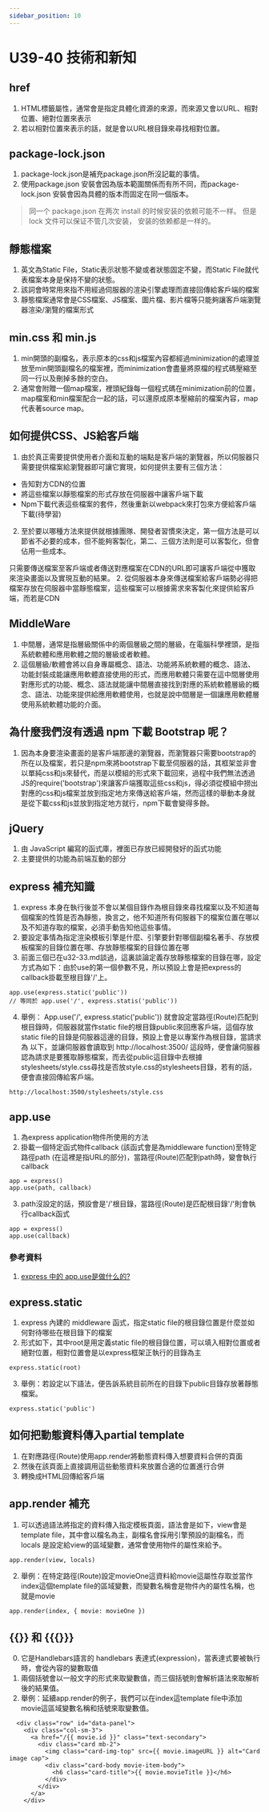 ```yaml
---
sidebar_position: 10
---
```


# U39-40 技術和新知



## href 
1. HTML標籤屬性，通常會是指定具體化資源的來源，而來源又會以URL、相對位置、絕對位置來表示
2. 若以相對位置來表示的話，就是會以URL根目錄來尋找相對位置。


## package-lock.json 
1. package-lock.json是補充package.json所沒記載的事情。
2. 使用package.json 安裝會因為版本範圍關係而有所不同，而package-lock.json 安裝會因為具體的版本而固定在同一個版本。
> 同一个 package.json 在两次 install 的时候安装的依赖可能不一样。 但是 lock 文件可以保证不管几次安装， 安装的依赖都是一样的。

## 靜態檔案
1. 英文為Static File，Static表示狀態不變或者狀態固定不變，而Static File就代表檔案本身是保持不變的狀態。
2. 該詞會時常用來指不用經過伺服器的渲染引擎處理而直接回傳給客戶端的檔案
3. 靜態檔案通常會是CSS檔案、JS檔案、圖片檔、影片檔等只能夠讓客戶端瀏覽器渲染/瀏覽的檔案形式

## min.css 和 min.js
1. min開頭的副檔名，表示原本的css和js檔案內容都經過minimization的處理並放至min開頭副檔名的檔案裡，而minimization會盡量將原檔的程式碼壓縮至同一行以及刪掉多餘的空白。
2. 通常會附贈一個map檔案，裡頭紀錄每一個程式碼在minimization前的位置，map檔案和min檔案配合一起的話，可以還原成原本壓縮前的檔案內容，map代表著source map。


## 如何提供CSS、JS給客戶端
1. 由於真正需要提供使用者介面和互動的端點是客戶端的瀏覽器，所以伺服器只需要提供檔案給瀏覽器即可讓它實現，如何提供主要有三個方法：
 - 告知對方CDN的位置
 - 將這些檔案以靜態檔案的形式存放在伺服器中讓客戶端下載
 - Npm下載代表這些檔案的套件，然後重新以webpack來打包來方便給客戶端下載(待學習)
2. 至於要以哪種方法來提供就根據團隊、開發者習慣來決定，第一個方法是可以節省不必要的成本，但不能夠客製化，第二、三個方法則是可以客製化，但會佔用一些成本。

只需要傳送檔案至客戶端或者傳送對應檔案在CDN的URL即可讓客戶端從中獲取來渲染畫面以及實現互動的結果。
2. 從伺服器本身來傳送檔案給客戶端勢必得把檔案存放在伺服器中當靜態檔案，這些檔案可以根據需求來客製化來提供給客戶端，而若是CDN


## MiddleWare
1. 中間層，通常是指層級關係中的兩個層級之間的層級，在電腦科學裡頭，是指系統軟體和應用軟體之間的層級或者軟體。
2. 這個層級/軟體會將以自身專屬概念、語法、功能將系統軟體的概念、語法、功能封裝成能讓應用軟體直接使用的形式，而應用軟體只需要在這中間層使用對應形式的功能、概念、語法就能讓中間層直接找到對應的系統軟體層級的概念、語法、功能來提供給應用軟體使用，也就是說中間層是一個讓應用軟體層使用系統軟體功能的介面。


## 為什麼我們沒有透過 npm 下載 Bootstrap 呢？
1. 因為本身要渲染畫面的是客戶端那邊的瀏覽器，而瀏覽器只需要bootstrap的所在以及檔案，若只是npm來將bootstrap下載至伺服器的話，其框架並非會以單純css和js來替代，而是以模組的形式來下載回來，過程中我們無法透過JS的require('bootstrap')來讓客戶端獲取這些css和js，得必須從模組中撈出對應的css和js檔案並放到指定地方來傳送給客戶端，然而這樣的舉動本身就是從下載css和js並放到指定地方就行，npm下載會變得多餘。


## jQuery
1. 由 JavaScript 編寫的函式庫，裡面已存放已經開發好的函式功能
2. 主要提供的功能為前端互動的部分


## express 補充知識
1. express 本身在執行後並不會以某個目錄作為根目錄來尋找檔案以及不知道每個檔案的性質是否為靜態，換言之，他不知道所有伺服器下的檔案位置在哪以及不知道存取的檔案，必須手動告知他這些事情。
2. 要設定事情為指定渲染模板引擎是什麼、引擎要針對哪個副檔名著手、存放模板檔案的目錄位置在哪、存放靜態檔案的目錄位置在哪
3. 前面三個已在u32-33.md談過，這裏談論定義存放靜態檔案的目錄在哪，設定方式為如下：由於use的第一個參數不見，所以預設上會是把express的callback掛載至根目錄'/'上。
```
app.use(express.static('public'))
// 等同於 app.use('/', express.statis('public'))
```



4. 舉例： App.use('/', express.static('public'))  就會設定當路徑(Route)匹配到根目錄時，伺服器就當作static file的根目錄public來回應客戶端，這個存放static file的目錄是伺服器這邊的目錄，預設上會是以專案作為根目錄，當請求為
以下，並讓伺服器會讀取到 http://localhost:3500/ 這段時，便會讓伺服器認為請求是要獲取靜態檔案，而去從public這目錄中去根據stylesheets/style.css尋找是否放style.css的stylesheets目錄，若有的話，便會直接回傳給客戶端。
```
http://localhost:3500/stylesheets/style.css
```



## app.use
1. 為express application物件所使用的方法
2. 掛載一個特定函式物件callback (該函式會是為middleware function)至特定路徑path (在這裡是指URL的部分)，當路徑(Route)匹配到path時，變會執行callback
```
app = express()
app.use(path, callback)
```
3. path沒設定的話，預設會是'/'根目錄，當路徑(Route)是匹配根目錄'/'則會執行callback函式

```
app = express()
app.use(callback)
```

### 參考資料
1. [express 中的 app.use是做什么的?](https://www.zhihu.com/question/31096359)

## express.static
1. express 內建的 middleware 函式，指定static file的根目錄位置是什麼並如何對待哪些在根目錄下的檔案
2. 形式如下，其中root是用定義static file的根目錄位置，可以填入相對位置或者絕對位置，相對位置會是以express框架正執行的目錄為主
```
express.static(root) 
```
3. 舉例：若設定以下語法，便告訴系統目前所在的目錄下public目錄存放著靜態檔案。
```
express.static('public')
```

## 如何把動態資料傳入partial template
1. 在對應路徑(Route)使用app.render將動態資料傳入想要資料合併的頁面
2. 然後在該頁面上直接調用這些動態資料來放置合適的位置進行合併
3. 轉換成HTML回傳給客戶端

## app.render 補充
1. 可以透過語法將指定的資料傳入指定模板頁面，語法會是如下，view會是template file，其中會以檔名為主，副檔名會採用引擎預設的副檔名，而locals 是設定給view的區域變數，通常會使用物件的屬性來給予。

```
app.render(view, locals)
```

2. 舉例：在特定路徑(Route)設定movieOne這資料給movie這屬性存取並當作index這個template file的區域變數，而變數名稱會是物件內的屬性名稱，也就是movie

```
app.render(index, { movie: movieOne })
```


## {{}} 和 {{{}}}
0. 它是Handlebars語言的 handlebars 表達式(expression)，當表達式要被執行時，會從內容的變數取值 
1. 兩個括號會以一般文字的形式來取變數值，而三個括號則會解析語法來取解析後的結果值。
2. 舉例：延續app.render的例子，我們可以在index這template file中添加movie這區域變數名稱和括號來取變數值。

```
  <div class="row" id="data-panel">
    <div class="col-sm-3">
      <a href="/{{ movie.id }}" class="text-secondary">
        <div class="card mb-2">
          <img class="card-img-top" src={{ movie.imageURL }} alt="Card image cap">
          <div class="card-body movie-item-body">
            <h6 class="card-title">{{ movie.movieTitle }}</h6>
          </div>
        </div>
      </a>
    </div>

```
